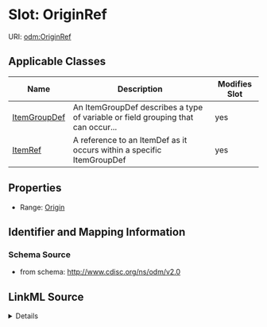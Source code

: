 # Slot: OriginRef

URI: [odm:OriginRef](http://www.cdisc.org/ns/odm/v2.0/OriginRef)



<!-- no inheritance hierarchy -->




## Applicable Classes

| Name | Description | Modifies Slot |
| --- | --- | --- |
[ItemGroupDef](ItemGroupDef.md) | An ItemGroupDef describes a type of variable or field grouping that can occur... |  yes  |
[ItemRef](ItemRef.md) | A reference to an ItemDef as it occurs within a specific ItemGroupDef |  yes  |







## Properties

* Range: [Origin](Origin.md)





## Identifier and Mapping Information







### Schema Source


* from schema: http://www.cdisc.org/ns/odm/v2.0




## LinkML Source

<details>
```yaml
name: OriginRef
from_schema: http://www.cdisc.org/ns/odm/v2.0
rank: 1000
identifier: false
alias: OriginRef
domain_of:
- ItemGroupDef
- ItemRef
range: Origin

```
</details>